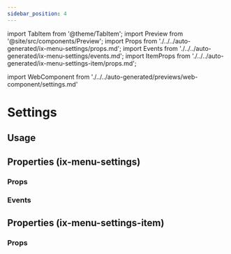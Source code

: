 ```yaml
---
sidebar_position: 4
---
```


import TabItem from '@theme/TabItem';
import Preview from '@site/src/components/Preview';
import Props from './../../auto-generated/ix-menu-settings/props.md';
import Events from './../../auto-generated/ix-menu-settings/events.md';
import ItemProps from './../../auto-generated/ix-menu-settings-item/props.md';

import WebComponent from './../../auto-generated/previews/web-component/settings.md'

# Settings

## Usage

<Preview name="settings" height="30rem" noMargin>
  <TabItem value="javascript">
    <WebComponent />
  </TabItem>
</Preview>

## Properties (ix-menu-settings)

### Props

<Props />

### Events

<Events />

## Properties (ix-menu-settings-item)

### Props

<ItemProps />
